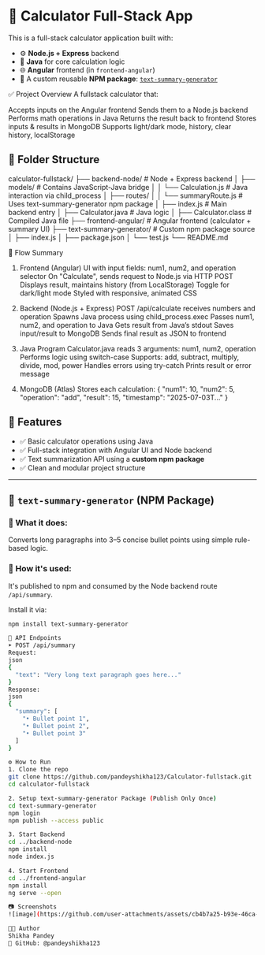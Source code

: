 # 🧮 Calculator Full-Stack App

This is a full-stack calculator application built with:

- ⚙️ **Node.js + Express** backend
- 🧾 **Java** for core calculation logic
- 🌐 **Angular** frontend (in `frontend-angular`)
- 🧠 A custom reusable **NPM package**: [`text-summary-generator`](https://www.npmjs.com/package/text-summary-generator)

✅ Project Overview
A fullstack calculator that:

Accepts inputs on the Angular frontend
Sends them to a Node.js backend
Performs math operations in Java
Returns the result back to frontend
Stores inputs & results in MongoDB
Supports light/dark mode, history, clear history, localStorage

## 📁 Folder Structure

calculator-fullstack/
├── backend-node/ # Node + Express backend
│ ├── models/ # Contains JavaScript-Java bridge
│ │ └── Calculation.js # Java interaction via child_process
│ ├── routes/
│ │ └── summaryRoute.js # Uses text-summary-generator npm package
│ ├── index.js # Main backend entry
│ ├── Calculator.java # Java logic
│ ├── Calculator.class # Compiled Java file
├── frontend-angular/ # Angular frontend (calculator + summary UI)
├── text-summary-generator/ # Custom npm package source
│ ├── index.js
│ ├── package.json
│ └── test.js
└── README.md

🔁 Flow Summary
1. Frontend (Angular)
UI with input fields: num1, num2, and operation selector
On "Calculate", sends request to Node.js via HTTP POST
Displays result, maintains history (from LocalStorage)
Toggle for dark/light mode
Styled with responsive, animated CSS

2. Backend (Node.js + Express)
POST /api/calculate receives numbers and operation
Spawns Java process using child_process.exec
Passes num1, num2, and operation to Java
Gets result from Java’s stdout
Saves input/result to MongoDB
Sends final result as JSON to frontend

3. Java Program
Calculator.java reads 3 arguments: num1, num2, operation
Performs logic using switch-case
Supports: add, subtract, multiply, divide, mod, power
Handles errors using try-catch
Prints result or error message

4. MongoDB (Atlas)
Stores each calculation:
{
  "num1": 10,
  "num2": 5,
  "operation": "add",
  "result": 15,
  "timestamp": "2025-07-03T..."
}


## 🚀 Features

- ✅ Basic calculator operations using Java
- ✅ Full-stack integration with Angular UI and Node backend
- ✅ Text summarization API using a **custom npm package**
- ✅ Clean and modular project structure

---

## 🧠 `text-summary-generator` (NPM Package)

### 🔹 What it does:
Converts long paragraphs into 3–5 concise bullet points using simple rule-based logic.

### 🔹 How it's used:
It's published to npm and consumed by the Node backend route `/api/summary`.

Install it via:
```bash
npm install text-summary-generator

🔌 API Endpoints
➤ POST /api/summary
Request:
json
{
  "text": "Very long text paragraph goes here..."
}
Response:
json
{
  "summary": [
    "• Bullet point 1",
    "• Bullet point 2",
    "• Bullet point 3"
  ]
}

⚙️ How to Run
1. Clone the repo
git clone https://github.com/pandeyshikha123/Calculator-fullstack.git
cd calculator-fullstack

2. Setup text-summary-generator Package (Publish Only Once)
cd text-summary-generator
npm login
npm publish --access public

3. Start Backend
cd ../backend-node
npm install
node index.js

4. Start Frontend
cd ../frontend-angular
npm install
ng serve --open

📷 Screenshots
![image](https://github.com/user-attachments/assets/cb4b7a25-b93e-46ca-9fc8-e7aada7ac8b7)

👩‍💻 Author
Shikha Pandey
🔗 GitHub: @pandeyshikha123



